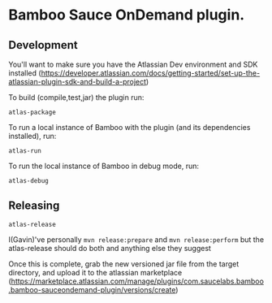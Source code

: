# Bamboo Sauce OnDemand plugin.

## Development

You'll want to make sure you have the Atlassian Dev environment and SDK installed (https://developer.atlassian.com/docs/getting-started/set-up-the-atlassian-plugin-sdk-and-build-a-project)

To build (compile,test,jar) the plugin run: 

```
atlas-package
```

To run a local instance of Bamboo with the plugin (and its dependencies installed), run:

```
atlas-run
```

To run the local instance of Bamboo in debug mode, run:

```
atlas-debug
```

## Releasing

```
atlas-release
```

I(Gavin)'ve personally `mvn release:prepare` and `mvn release:perform` but the atlas-release should do both and anything else they suggest

Once this is complete, grab the new versioned jar file from the target directory, and upload it to the atlassian marketplace (https://marketplace.atlassian.com/manage/plugins/com.saucelabs.bamboo.bamboo-sauceondemand-plugin/versions/create)
